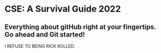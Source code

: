 # CSE: A Survival Guide 2022

## Everything about gitHub right at your fingertips. Go ahead and Git started!
I REFUSE TO BEING RICK ROLLED.
